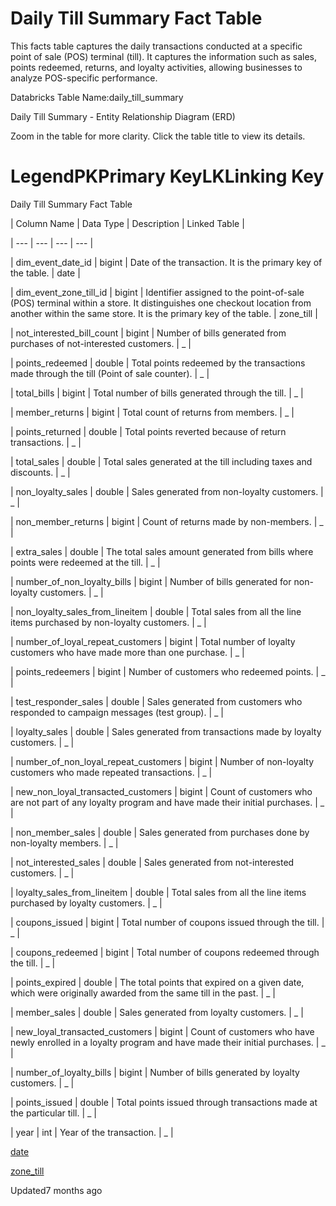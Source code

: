 # Daily Till Summary Fact Table

This facts table captures the daily transactions conducted at a specific point of sale (POS) terminal (till).  It captures the information such as sales, points redeemed, returns, and loyalty activities, allowing businesses to analyze POS-specific performance.

Databricks Table Name:daily_till_summary

Daily Till Summary - Entity Relationship Diagram (ERD)

Zoom in the table for more clarity. Click the table title to view its details.

# LegendPKPrimary KeyLKLinking Key

Daily Till Summary Fact Table

| Column Name | Data Type | Description | Linked Table |

| --- | --- | --- | --- |

| dim_event_date_id | bigint | Date of the transaction. It is the primary key of the table. | date |

| dim_event_zone_till_id | bigint | Identifier assigned to the point-of-sale (POS) terminal within a store. It distinguishes one checkout location from another within the same store. It is the primary key of the table. | zone_till |

| not_interested_bill_count | bigint | Number of bills generated from purchases of not-interested customers. | _ |

| points_redeemed | double | Total points redeemed by the transactions made through the till (Point of sale counter). | _ |

| total_bills | bigint | Total number of bills generated through the till. | _ |

| member_returns | bigint | Total count of returns from members. | _ |

| points_returned | double | Total points reverted because of return transactions. | _ |

| total_sales | double | Total sales generated at the till including taxes and discounts. | _ |

| non_loyalty_sales | double | Sales generated from non-loyalty customers. | _ |

| non_member_returns | bigint | Count of returns made by non-members. | _ |

| extra_sales | double | The total sales amount generated from bills where points were redeemed at the till. | _ |

| number_of_non_loyalty_bills | bigint | Number of bills generated for non-loyalty customers. | _ |

| non_loyalty_sales_from_lineitem | double | Total sales from all the line items purchased by non-loyalty customers. | _ |

| number_of_loyal_repeat_customers | bigint | Total number of loyalty customers who have made more than one purchase. | _ |

| points_redeemers | bigint | Number of customers who redeemed points. | _ |

| test_responder_sales | double | Sales generated from customers who responded to campaign messages (test group). | _ |

| loyalty_sales | double | Sales generated from transactions made by loyalty customers. | _ |

| number_of_non_loyal_repeat_customers | bigint | Number of non-loyalty customers who made repeated transactions. | _ |

| new_non_loyal_transacted_customers | bigint | Count of customers who are not part of any loyalty program and have made their initial purchases. | _ |

| non_member_sales | double | Sales generated from purchases done by non-loyalty members. | _ |

| not_interested_sales | double | Sales generated from not-interested customers. | _ |

| loyalty_sales_from_lineitem | double | Total sales from all the line items purchased by loyalty customers. | _ |

| coupons_issued | bigint | Total number of coupons issued through the till. | _ |

| coupons_redeemed | bigint | Total number of coupons redeemed through the till. | _ |

| points_expired | double | The total points that expired on a given date, which were originally awarded from the same till in the past. | _ |

| member_sales | double | Sales generated from loyalty customers. | _ |

| new_loyal_transacted_customers | bigint | Count of customers who have newly enrolled in a loyalty program and have made their initial purchases. | _ |

| number_of_loyalty_bills | bigint | Number of bills generated by loyalty customers. | _ |

| points_issued | double | Total points issued through transactions made at the particular till. | _ |

| year | int | Year of the transaction. | _ |



[date](/docs/dimension-tables#date)

[zone_till](/docs/dimension-tables#zone-till)

Updated7 months ago